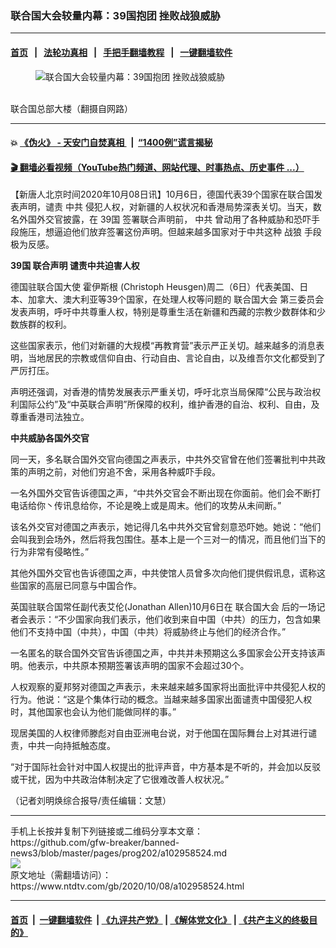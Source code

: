 ### 联合国大会较量内幕：39国抱团 挫败战狼威胁
------------------------

#### [首页](https://github.com/gfw-breaker/banned-news3/blob/master/README.md) &nbsp;&nbsp;|&nbsp;&nbsp; [法轮功真相](https://github.com/begood0513/basic/blob/master/README.md)  &nbsp;&nbsp;|&nbsp;&nbsp; [手把手翻墙教程](https://github.com/gfw-breaker/guides/wiki)  &nbsp;&nbsp;|&nbsp;&nbsp; [一键翻墙软件](https://github.com/gfw-breaker/nogfw/blob/master/README.md)  



<div><div class="featured_image">
 <figure>
  <img alt="联合国大会较量内幕：39国抱团 挫败战狼威胁" src="https://i.ntdtv.com/assets/uploads/2020/10/567-800x450.jpg"/>
 </figure><br/>
 <span class="caption">
  联合国总部大楼（翻摄自网路）
 </span>
</div>
</div><hr/>

#### 💥 [《伪火》 - 天安门自焚真相 ](http://158.247.195.190:10000/videos/blog/weihuo.html)&nbsp; |&nbsp; [“1400例”谎言揭秘  ](http://158.247.195.190:10000/videos/blog/jiexi1400.html)

#### [ 🎬  翻墙必看视频（YouTube热门频道、网站代理、时事热点、历史事件 ...）](https://github.com/gfw-breaker/links/blob/master/banned.md)

<div><div class="post_content" itemprop="articleBody">
 <p>
  【新唐人北京时间2020年10月08日讯】10月6日，德国代表39个国家在联合国发表声明，谴责
  <ok href="https://www.ntdtv.com/gb/中共.htm">
   中共
  </ok>
  侵犯人权，对新疆的人权状况和香港局势深表关切。当天，数名外国外交官披露，在
  <ok href="https://www.ntdtv.com/gb/39国.htm">
   39国
  </ok>
  签署联合声明前，
  <ok href="https://www.ntdtv.com/gb/中共.htm">
   中共
  </ok>
  曾动用了各种威胁和恐吓手段施压，想逼迫他们放弃签署这份声明。但越来越多国家对于中共这种
  <ok href="https://www.ntdtv.com/gb/战狼.htm">
   战狼
  </ok>
  手段极为反感。
 </p>
 <p>
  <strong>
   <ok href="https://www.ntdtv.com/gb/39国.htm">
    39国
   </ok>
   联合声明 谴责中共迫害人权
  </strong>
 </p>
 <p>
  德国驻联合国大使
  <ok href="https://www.ntdtv.com/gb/霍伊斯根.htm">
   霍伊斯根
  </ok>
  (Christoph Heusgen)周二（6日）代表美国、日本、加拿大、澳大利亚等39个国家，在处理人权等问题的
  <ok href="https://www.ntdtv.com/gb/联合国大会.htm">
   联合国大会
  </ok>
  第三委员会发表声明，呼吁中共尊重人权，特别是尊重生活在新疆和西藏的宗教少数群体和少数族群的权利。
 </p>
 <p>
  这些国家表示，他们对新疆的大规模“再教育营”表示严正关切。越来越多的消息表明，当地居民的宗教或信仰自由、行动自由、言论自由，以及维吾尔文化都受到了严厉打压。
 </p>
 <p>
  声明还强调，对香港的情势发展表示严重关切，呼吁北京当局保障“公民与政治权利国际公约”及“中英联合声明”所保障的权利，维护香港的自治、权利、自由，及尊重香港司法独立。
 </p>
 <p>
  <strong>
   中共威胁各国外交官
  </strong>
 </p>
 <p>
  同一天，多名联合国外交官向德国之声表示，中共外交官曾在他们签署批判中共政策的声明之前，对他们穷追不舍，采用各种威吓手段。
 </p>
 <p>
  一名外国外交官告诉德国之声，“中共外交官会不断出现在你面前。他们会不断打电话给你丶传讯息给你，不论是晚上或是周末。他们的攻势从未间断。”
 </p>
 <p>
  该名外交官对德国之声表示，她记得几名中共外交官曾刻意恐吓她。她说：“他们会叫我到会场外，然后将我包围住。基本上是一个三对一的情况，而且他们当下的行为非常有侵略性。”
 </p>
 <p>
  其他外国外交官也告诉德国之声，中共使馆人员曾多次向他们提供假讯息，谎称这些国家的高层已同意与中国合作。
 </p>
 <p>
  英国驻联合国常任副代表艾伦(Jonathan Allen)10月6日在
  <ok href="https://www.ntdtv.com/gb/联合国大会.htm">
   联合国大会
  </ok>
  后的一场记者会表示：“不少国家向我们表示，他们收到来自中国（中共）的压力，包含如果他们不支持中国（中共），中国（中共）将威胁终止与他们的经济合作。”
 </p>
 <p>
  一名匿名的联合国外交官告诉德国之声，中共并未预期这么多国家会公开支持该声明。他表示，中共原本预期签署该声明的国家不会超过30个。
 </p>
 <p>
  人权观察的夏邦努对德国之声表示，未来越来越多国家将出面批评中共侵犯人权的行为。他说：“这是个集体行动的概念。当越来越多国家出面谴责中国侵犯人权时，其他国家也会认为他们能做同样的事。”
 </p>
 <p>
  现居美国的人权律师滕彪对自由亚洲电台说，对于他国在国际舞台上对其进行谴责，中共一向持抵触态度。
 </p>
 <p>
  “对于国际社会针对中国人权提出的批评声音，中方基本是不听的，并会加以反驳或干扰，因为中共政治体制决定了它很难改善人权状况。”
 </p>
 <p>
  （记者刘明焕综合报导/责任编辑：文慧）
 </p>
 <div class="single_ad">
 </div>
</div>
</div>
<hr/>
手机上长按并复制下列链接或二维码分享本文章：<br/>
https://github.com/gfw-breaker/banned-news3/blob/master/pages/prog202/a102958524.md <br/>
<a href='https://github.com/gfw-breaker/banned-news3/blob/master/pages/prog202/a102958524.md'><img src='https://github.com/gfw-breaker/banned-news3/blob/master/pages/prog202/a102958524.md.png'/></a> <br/>
原文地址（需翻墙访问）：https://www.ntdtv.com/gb/2020/10/08/a102958524.html


------------------------
#### [首页](https://github.com/gfw-breaker/banned-news3/blob/master/README.md) &nbsp;|&nbsp; [一键翻墙软件](https://github.com/gfw-breaker/nogfw/blob/master/README.md) &nbsp;| [《九评共产党》](https://github.com/gfw-breaker/9ping.md/blob/master/README.md#九评之一评共产党是什么) | [《解体党文化》](https://github.com/gfw-breaker/jtdwh.md/blob/master/README.md) | [《共产主义的终极目的》](https://github.com/gfw-breaker/gczydzjmd.md/blob/master/README.md)


<img src='http://gfw-breaker.win/banned-news3/pages/prog202/a102958524.md' width='0px' height='0px'/>